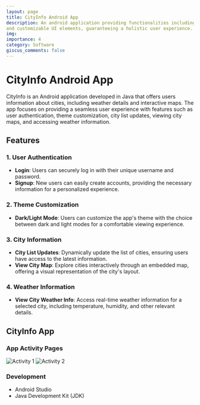 ```yaml
---
layout: page
title: CityInfo Android App
description: An android application providing functionalities including city mapping, real-time weather updates,
and customizable UI elements, guaranteeing a holistic user experience.
img: 
importance: 4
category: Software
giscus_comments: false
---
```


# CityInfo Android App

CityInfo is an Android application developed in Java that offers users information about cities, including weather details and interactive maps. The app focuses on providing a seamless user experience with features such as user authentication, theme customization, city list updates, viewing city maps, and accessing weather information.

## Features

### 1. User Authentication
- **Login**: Users can securely log in with their unique username and password.
- **Signup**: New users can easily create accounts, providing the necessary information for a personalized experience.

### 2. Theme Customization
- **Dark/Light Mode**: Users can customize the app's theme with the choice between dark and light modes for a comfortable viewing experience.

### 3. City Information
- **City List Updates**: Dynamically update the list of cities, ensuring users have access to the latest information.
- **View City Map**: Explore cities interactively through an embedded map, offering a visual representation of the city's layout.

### 4. Weather Information
- **View City Weather Info**: Access real-time weather information for a selected city, including temperature, humidity, and other relevant details.

## CityInfo App

### App Activity Pages
![Activity 1](/assets/img/project_preview/cityinfo_1.png)
![Activity 2](/assets/img/project_preview/cityinfo_2.png)

### Development
- Android Studio
- Java Development Kit (JDK)
